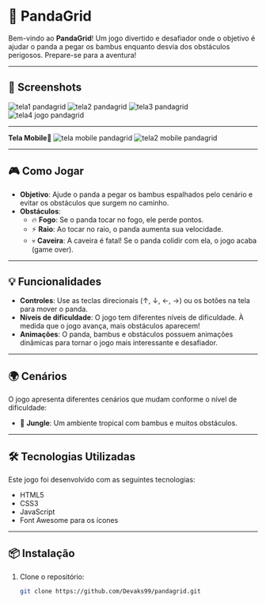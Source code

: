 # 🐼 PandaGrid

Bem-vindo ao **PandaGrid**! Um jogo divertido e desafiador onde o objetivo é ajudar o panda a pegar os bambus enquanto desvia dos obstáculos perigosos. Prepare-se para a aventura!

---

## 📸 Screenshots
![tela1 pandagrid](https://github.com/user-attachments/assets/3954514a-853d-4393-a3d7-534bd9c9ae06)
![tela2 pandagrid](https://github.com/user-attachments/assets/69b406d2-1a6e-4571-8805-0262059b08c1)
![tela3 pandagrid](https://github.com/user-attachments/assets/da89c7b9-cbb7-49bb-a32f-bf8935c926ab)
![tela4 jogo pandagrid](https://github.com/user-attachments/assets/764cdace-1566-43d1-a993-5c84aaa2bb35)

---
**Tela Mobile📱** 
![tela mobile pandagrid](https://github.com/user-attachments/assets/e18e8358-0e26-4116-9cdf-b9ef6b449edc)
![tela2 mobile pandagrid](https://github.com/user-attachments/assets/c6902b4c-97c3-49c5-b098-9afa5002ff87)


---

## 🎮 Como Jogar

- **Objetivo**: Ajude o panda a pegar os bambus espalhados pelo cenário e evitar os obstáculos que surgem no caminho.
- **Obstáculos**:
  - 🔥 **Fogo**: Se o panda tocar no fogo, ele perde pontos.
  - ⚡ **Raio**: Ao tocar no raio, o panda aumenta sua velocidade.
  - 💀 **Caveira**: A caveira é fatal! Se o panda colidir com ela, o jogo acaba (game over).

---

## 💡 Funcionalidades

- **Controles**: Use as teclas direcionais (↑, ↓, ←, →) ou os botões na tela para mover o panda.
- **Níveis de dificuldade**: O jogo tem diferentes níveis de dificuldade. À medida que o jogo avança, mais obstáculos aparecem!
- **Animações**: O panda, bambus e obstáculos possuem animações dinâmicas para tornar o jogo mais interessante e desafiador.

---

## 🌍 Cenários

O jogo apresenta diferentes cenários que mudam conforme o nível de dificuldade:

- 🌴 **Jungle**: Um ambiente tropical com bambus e muitos obstáculos.

---

## 🛠️ Tecnologias Utilizadas

Este jogo foi desenvolvido com as seguintes tecnologias:

- HTML5
- CSS3
- JavaScript
- Font Awesome para os ícones

---

## 📦 Instalação

1. Clone o repositório:
   ```bash
   git clone https://github.com/Devaks99/pandagrid.git
